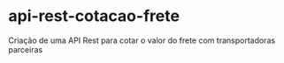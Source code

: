 # api-rest-cotacao-frete
 Criação de uma API Rest para cotar o valor do frete com transportadoras parceiras
